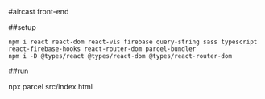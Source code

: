 #aircast front-end

##setup

```
npm i react react-dom react-vis firebase query-string sass typescript react-firebase-hooks react-router-dom parcel-bundler 
npm i -D @types/react @types/react-dom @types/react-router-dom
```


##run

npx parcel src/index.html